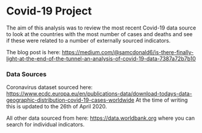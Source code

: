 # Covid-19 Project

The aim of this analysis was to review the most recent Covid-19 data source to look at the countries 
with the most number of cases and deaths and see if these were related to a number of externally sourced indicators.

The blog post is here: https://medium.com/@samcdonald6/is-there-finally-light-at-the-end-of-the-tunnel-an-analysis-of-covid-19-data-7387a72b7b10

### Data Sources
Coronavirus dataset sourced here: https://www.ecdc.europa.eu/en/publications-data/download-todays-data-geographic-distribution-covid-19-cases-worldwide 
At the time of writing this is updated to the 26th of April 2020.

All other data sourced from here: https://data.worldbank.org where you can search for individual indicators.

